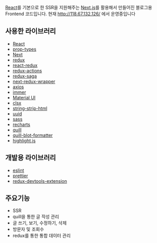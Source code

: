 [React](https://ko.reactjs.org/)를 기본으로 한 SSR을 지원해주는 [Next.js](https://nextjs.org/)를 활용해서 만들어진 블로그용 Frontend 코드입니다.
현재 http://118.67.132.126/ 에서 운영중입니다

## 사용한 라이브러리
- [React](https://ko.reactjs.org/)
- [prop-types](https://github.com/facebook/prop-types)
- [Next](https://nextjs.org/)
- [redux](https://ko.redux.js.org/)
- [react-redux](https://react-redux.js.org/)
- [redux-actions](https://github.com/redux-utilities/redux-actions)
- [redux-saga](https://redux-saga.js.org/)
- [next-redux-wrapper](https://github.com/kirill-konshin/next-redux-wrapper)
- [axios](https://github.com/axios/axios)
- [immer](https://github.com/immerjs/immer)
- [Material UI](https://material-ui.com/)
- [clsx](https://github.com/lukeed/clsx)
- [string-strip-html](https://codsen.com/os/string-strip-html/)
- [uuid](https://github.com/uuidjs/uuid)
- [sass](https://github.com/sass/sass)
- [recharts](http://recharts.org/en-US/)
- [quill](https://quilljs.com/)
- [quill-blot-formatter](https://github.com/Fandom-OSS/quill-blot-formatter)
- [highlight.js](https://highlightjs.org/)

## 개발용 라이브러리
- [eslint](https://github.com/eslint/eslint)
- [prettier](https://prettier.io/)
- [redux-devtools-extension](https://github.com/zalmoxisus/redux-devtools-extension)

## 주요기능
- SSR
- quill을 통한 글 작성 관리
- 글 쓰기, 보기, 수정하기, 삭제
- 방문자 및 조회수
- redux를 통한 통합 데이터 관리
